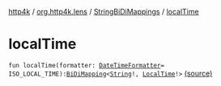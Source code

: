 [http4k](../../index.md) / [org.http4k.lens](../index.md) / [StringBiDiMappings](index.md) / [localTime](./local-time.md)

# localTime

`fun localTime(formatter: `[`DateTimeFormatter`](https://docs.oracle.com/javase/9/docs/api/java/time/format/DateTimeFormatter.html)` = ISO_LOCAL_TIME): `[`BiDiMapping`](../-bi-di-mapping/index.md)`<`[`String`](https://kotlinlang.org/api/latest/jvm/stdlib/kotlin/-string/index.html)`!, `[`LocalTime`](https://docs.oracle.com/javase/9/docs/api/java/time/LocalTime.html)`!>` [(source)](https://github.com/http4k/http4k/blob/master/http4k-core/src/main/kotlin/org/http4k/lens/BiDiMapping.kt#L69)